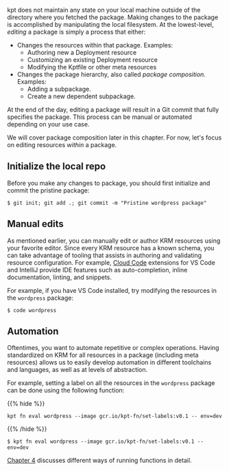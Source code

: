 kpt does not maintain any state on your local machine outside of the directory where you fetched the
package. Making changes to the package is accomplished by manipulating the local filesystem. At the
lowest-level, _editing_ a package is simply a process that either:

- Changes the resources within that package. Examples:
  - Authoring new a Deployment resource
  - Customizing an existing Deployment resource
  - Modifying the Kptfile or other meta resources
- Changes the package hierarchy, also called _package composition_. Examples:
  - Adding a subpackage.
  - Create a new dependent subpackage.

At the end of the day, editing a package will result in a Git commit that fully specifies
the package. This process can be manual or automated depending on your use case.

We will cover package composition later in this chapter. For now, let's focus on editing resources
_within_ a package.

## Initialize the local repo

Before you make any changes to package, you should first initialize and commit the pristine package:

```shell
$ git init; git add .; git commit -m "Pristine wordpress package"
```

## Manual edits

As mentioned earlier, you can manually edit or author KRM resources using your favorite editor.
Since every KRM resource has a known schema, you can take advantage of tooling that assists in
authoring and validating resource configuration. For example, [Cloud Code] extensions for VS Code
and IntelliJ provide IDE features such as auto-completion, inline documentation, linting, and snippets.

For example, if you have VS Code installed, try modifying the resources in the `wordpress` package:

```shell
$ code wordpress
```

## Automation

Oftentimes, you want to automate repetitive or complex operations. Having standardized on KRM for
all resources in a package (including meta resources) allows us to easily develop automation in
different toolchains and languages, as well as at levels of abstraction.

For example, setting a label on all the resources in the `wordpress` package can be done
using the following function:

{{% hide %}}

<!--@fnEval @verifyBook-->
```shell
kpt fn eval wordpress --image gcr.io/kpt-fn/set-labels:v0.1 -- env=dev
```

{{% /hide %}}

```shell
$ kpt fn eval wordpress --image gcr.io/kpt-fn/set-labels:v0.1 -- env=dev
```

[Chapter 4] discusses different ways of running functions in detail.

[cloud code]: https://cloud.google.com/code
[chapter 4]: /book/04-using-functions/
